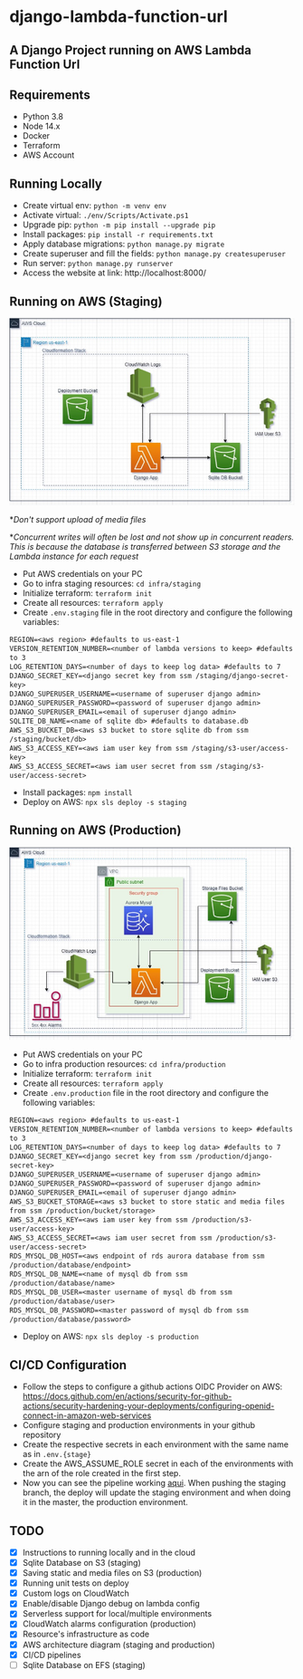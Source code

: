 # django-lambda-function-url

## A Django Project running on AWS Lambda Function Url

## Requirements

- Python 3.8
- Node 14.x
- Docker
- Terraform
- AWS Account

## Running Locally

- Create virtual env: `python -m venv env`
- Activate virtual: `./env/Scripts/Activate.ps1`
- Upgrade pip: `python -m pip install --upgrade pip`
- Install packages: `pip install -r requirements.txt`
- Apply database migrations: `python manage.py migrate`
- Create superuser and fill the fields: `python manage.py createsuperuser`
- Run server: `python manage.py runserver`
- Access the website at link: http://localhost:8000/

## Running on AWS (Staging)

![alt text](/images/staging-architecture.jpg)

\*_Don't support upload of media files_

\*_Concurrent writes will often be lost and not show up in concurrent readers. This is because the database is transferred between S3 storage and the Lambda instance for each request_

- Put AWS credentials on your PC
- Go to infra staging resources: `cd infra/staging`
- Initialize terraform: `terraform init`
- Create all resources: `terraform apply`
- Create `.env.staging` file in the root directory and configure the following variables:

```dotenv
REGION=<aws region> #defaults to us-east-1
VERSION_RETENTION_NUMBER=<number of lambda versions to keep> #defaults to 3
LOG_RETENTION_DAYS=<number of days to keep log data> #defaults to 7
DJANGO_SECRET_KEY=<django secret key from ssm /staging/django-secret-key>
DJANGO_SUPERUSER_USERNAME=<username of superuser django admin>
DJANGO_SUPERUSER_PASSWORD=<password of superuser django admin>
DJANGO_SUPERUSER_EMAIL=<email of superuser django admin>
SQLITE_DB_NAME=<name of sqlite db> #defaults to database.db
AWS_S3_BUCKET_DB=<aws s3 bucket to store sqlite db from ssm /staging/bucket/db>
AWS_S3_ACCESS_KEY=<aws iam user key from ssm /staging/s3-user/access-key>
AWS_S3_ACCESS_SECRET=<aws iam user secret from ssm /staging/s3-user/access-secret>
```

- Install packages: `npm install`
- Deploy on AWS: `npx sls deploy -s staging`

## Running on AWS (Production)

![alt text](/images/prod-architecture.jpg)

- Put AWS credentials on your PC
- Go to infra production resources: `cd infra/production`
- Initialize terraform: `terraform init`
- Create all resources: `terraform apply`
- Create `.env.production` file in the root directory and configure the following variables:

```dotenv
REGION=<aws region> #defaults to us-east-1
VERSION_RETENTION_NUMBER=<number of lambda versions to keep> #defaults to 3
LOG_RETENTION_DAYS=<number of days to keep log data> #defaults to 7
DJANGO_SECRET_KEY=<django secret key from ssm /production/django-secret-key>
DJANGO_SUPERUSER_USERNAME=<username of superuser django admin>
DJANGO_SUPERUSER_PASSWORD=<password of superuser django admin>
DJANGO_SUPERUSER_EMAIL=<email of superuser django admin>
AWS_S3_BUCKET_STORAGE=<aws s3 bucket to store static and media files from ssm /production/bucket/storage>
AWS_S3_ACCESS_KEY=<aws iam user key from ssm /production/s3-user/access-key>
AWS_S3_ACCESS_SECRET=<aws iam user secret from ssm /production/s3-user/access-secret>
RDS_MYSQL_DB_HOST=<aws endpoint of rds aurora database from ssm /production/database/endpoint>
RDS_MYSQL_DB_NAME=<name of mysql db from ssm /production/database/name>
RDS_MYSQL_DB_USER=<master username of mysql db from ssm /production/database/user>
RDS_MYSQL_DB_PASSWORD=<master password of mysql db from ssm /production/database/password>
```

- Deploy on AWS: `npx sls deploy -s production`

## CI/CD Configuration

- Follow the steps to configure a github actions OIDC Provider on AWS: https://docs.github.com/en/actions/security-for-github-actions/security-hardening-your-deployments/configuring-openid-connect-in-amazon-web-services
- Configure staging and production environments in your github repository
- Create the respective secrets in each environment with the same name as in `.env.{stage}`
- Create the AWS_ASSUME_ROLE secret in each of the environments with the arn of the role created in the first step.
- Now you can see the pipeline working [aqui](https://github.com/kazluBR/django-lambda-function-url/actions). When pushing the staging branch, the deploy will update the staging environment and when doing it in the master, the production environment.

## TODO

- [x] Instructions to running locally and in the cloud
- [x] Sqlite Database on S3 (staging)
- [x] Saving static and media files on S3 (production)
- [x] Running unit tests on deploy
- [x] Custom logs on CloudWatch
- [x] Enable/disable Django debug on lambda config
- [x] Serverless support for local/multiple environments
- [x] CloudWatch alarms configuration (production)
- [x] Resource's infrastructure as code
- [x] AWS architecture diagram (staging and production)
- [x] CI/CD pipelines
- [ ] Sqlite Database on EFS (staging)

